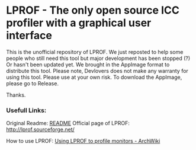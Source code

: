 # LPROF - The only open source ICC profiler with a graphical user interface

This is the unofficial repository of LPROF. We just reposted to help some people who still need this tool but major development has been stopped (?) Or hasn't been updated yet. We brought in the AppImage format to distribute this tool. Please note, Devlovers does not make any warranty for using this tool. Please use at your own risk.
To download the AppImage, please go to Release.

Thanks.



### Usefull Links:

Original Readme: [README](/README)
Official page of LPROF: http://lprof.sourceforge.net/

How to use LPROF: [Using LPROF to profile monitors - ArchWiki](https://wiki.archlinux.org/index.php/Using_LPROF_to_profile_monitors)
